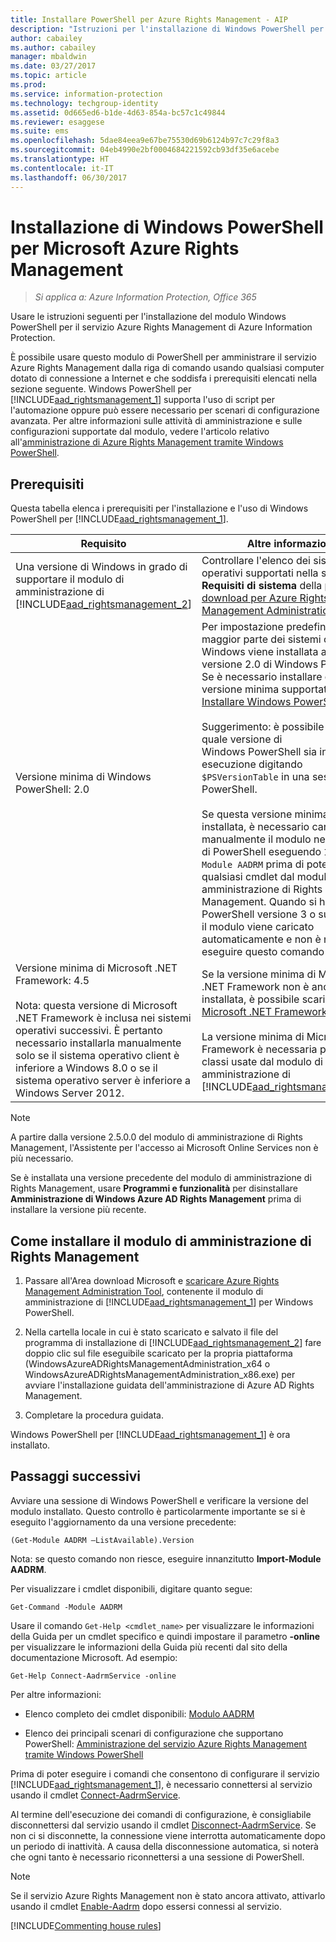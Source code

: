 ```yaml
---
title: Installare PowerShell per Azure Rights Management - AIP
description: "Istruzioni per l'installazione di Windows PowerShell per il servizio Azure Rights Management di Azure Information Protection. Il nome di questo modulo è AADRM."
author: cabailey
ms.author: cabailey
manager: mbaldwin
ms.date: 03/27/2017
ms.topic: article
ms.prod: 
ms.service: information-protection
ms.technology: techgroup-identity
ms.assetid: 0d665ed6-b1de-4d63-854a-bc57c1c49844
ms.reviewer: esaggese
ms.suite: ems
ms.openlocfilehash: 5dae84eea9e67be75530d69b6124b97c7c29f8a3
ms.sourcegitcommit: 04eb4990e2bf0004684221592cb93df35e6acebe
ms.translationtype: HT
ms.contentlocale: it-IT
ms.lasthandoff: 06/30/2017
---
```

# <a name="installing-windows-powershell-for-azure-rights-management"></a>Installazione di Windows PowerShell per Microsoft Azure Rights Management

>*Si applica a: Azure Information Protection, Office 365*

Usare le istruzioni seguenti per l'installazione del modulo Windows PowerShell per il servizio Azure Rights Management di Azure Information Protection.

È possibile usare questo modulo di PowerShell per amministrare il servizio Azure Rights Management dalla riga di comando usando qualsiasi computer dotato di connessione a Internet e che soddisfa i prerequisiti elencati nella sezione seguente. Windows PowerShell per [!INCLUDE[aad_rightsmanagement_1](../includes/aad_rightsmanagement_1_md.md)] supporta l'uso di script per l'automazione oppure può essere necessario per scenari di configurazione avanzata. Per altre informazioni sulle attività di amministrazione e sulle configurazioni supportate dal modulo, vedere l'articolo relativo all'[amministrazione di Azure Rights Management tramite Windows PowerShell](administer-powershell.md).

## <a name="prerequisites"></a>Prerequisiti
Questa tabella elenca i prerequisiti per l'installazione e l'uso di Windows PowerShell per [!INCLUDE[aad_rightsmanagement_1](../includes/aad_rightsmanagement_1_md.md)].

|Requisito|Altre informazioni|
|---------------|--------------------|
|Una versione di Windows in grado di supportare il modulo di amministrazione di [!INCLUDE[aad_rightsmanagement_2](../includes/aad_rightsmanagement_2_md.md)]|Controllare l'elenco dei sistemi operativi supportati nella sezione **Requisiti di sistema** della [pagina di download per Azure Rights Management Administration Tool](http://go.microsoft.com/fwlink/?LinkId=257721).|
|Versione minima di Windows PowerShell: 2.0<br /><br /> |Per impostazione predefinita, con la maggior parte dei sistemi operativi Windows viene installata almeno la versione 2.0 di Windows PowerShell. Se è necessario installare questa versione minima supportata, vedere [Installare Windows PowerShell 2.0](https://msdn.microsoft.com/library/ff637750.aspx).<br /><br />Suggerimento: è possibile verificare quale versione di Windows PowerShell sia in esecuzione digitando `$PSVersionTable` in una sessione di PowerShell. <br /><br /> Se questa versione minima è installata, è necessario caricare manualmente il modulo nella sessione di PowerShell eseguendo `Import-Module AADRM` prima di poter usare qualsiasi cmdlet dal modulo di amministrazione di Rights Management. Quando si ha Windows PowerShell versione 3 o successiva, il modulo viene caricato automaticamente e non è necessario eseguire questo comando aggiuntivo.|
|Versione minima di Microsoft .NET Framework: 4.5<br /><br />Nota: questa versione di Microsoft .NET Framework è inclusa nei sistemi operativi successivi. È pertanto necessario installarla manualmente solo se il sistema operativo client è inferiore a Windows 8.0 o se il sistema operativo server è inferiore a Windows Server 2012.|Se la versione minima di Microsoft .NET Framework non è ancora installata, è possibile scaricare [Microsoft .NET Framework 4.5](http://www.microsoft.com/download/details.aspx?id=30653).<br /><br />La versione minima di Microsoft .NET Framework è necessaria per alcune classi usate dal modulo di amministrazione di [!INCLUDE[aad_rightsmanagement_2](../includes/aad_rightsmanagement_2_md.md)].|

> [!NOTE]
> A partire dalla versione 2.5.0.0 del modulo di amministrazione di Rights Management, l'Assistente per l'accesso ai Microsoft Online Services non è più necessario.
> 
> Se è installata una versione precedente del modulo di amministrazione di Rights Management, usare **Programmi e funzionalità** per disinstallare **Amministrazione di Windows Azure AD Rights Management** prima di installare la versione più recente.


## <a name="how-to-install-the-rights-management-administration-module"></a>Come installare il modulo di amministrazione di Rights Management

1.  Passare all'Area download Microsoft e [scaricare Azure Rights Management Administration Tool](https://go.microsoft.com/fwlink/?LinkId=257721), contenente il modulo di amministrazione di [!INCLUDE[aad_rightsmanagement_1](../includes/aad_rightsmanagement_1_md.md)] per Windows PowerShell.

2.  Nella cartella locale in cui è stato scaricato e salvato il file del programma di installazione di [!INCLUDE[aad_rightsmanagement_2](../includes/aad_rightsmanagement_2_md.md)] fare doppio clic sul file eseguibile scaricato per la propria piattaforma (WindowsAzureADRightsManagementAdministration_x64 o WindowsAzureADRightsManagementAdministration_x86.exe) per avviare l'installazione guidata dell'amministrazione di Azure AD Rights Management.

3.  Completare la procedura guidata.

Windows PowerShell per [!INCLUDE[aad_rightsmanagement_1](../includes/aad_rightsmanagement_1_md.md)] è ora installato.

## <a name="next-steps"></a>Passaggi successivi
Avviare una sessione di Windows PowerShell e verificare la versione del modulo installato. Questo controllo è particolarmente importante se si è eseguito l'aggiornamento da una versione precedente:

```
(Get-Module AADRM –ListAvailable).Version
```

Nota: se questo comando non riesce, eseguire innanzitutto **Import-Module AADRM**.

Per visualizzare i cmdlet disponibili, digitare quanto segue:

```
Get-Command -Module AADRM
```

Usare il comando `Get-Help <cmdlet_name>` per visualizzare le informazioni della Guida per un cmdlet specifico e quindi impostare il parametro **-online** per visualizzare le informazioni della Guida più recenti dal sito della documentazione Microsoft. Ad esempio:

```
Get-Help Connect-AadrmService -online
```


Per altre informazioni:

-   Elenco completo dei cmdlet disponibili: [Modulo AADRM](/powershell/aadrm/vlatest/rightsmanagement)

-   Elenco dei principali scenari di configurazione che supportano PowerShell: [Amministrazione del servizio Azure Rights Management tramite Windows PowerShell](administer-powershell.md)

Prima di poter eseguire i comandi che consentono di configurare il servizio [!INCLUDE[aad_rightsmanagement_1](../includes/aad_rightsmanagement_1_md.md)], è necessario connettersi al servizio usando il cmdlet [Connect-AadrmService](/powershell/aadrm/vlatest/connect-aadrmservice). 

Al termine dell'esecuzione dei comandi di configurazione, è consigliabile disconnettersi dal servizio usando il cmdlet [Disconnect-AadrmService](/powershell/aadrm/vlatest/disconnect-aadrmservice). Se non ci si disconnette, la connessione viene interrotta automaticamente dopo un periodo di inattività. A causa della disconnessione automatica, si noterà che ogni tanto è necessario riconnettersi a una sessione di PowerShell. 

> [!NOTE]
> Se il servizio Azure Rights Management non è stato ancora attivato, attivarlo usando il cmdlet [Enable-Aadrm](/powershell/aadrm/vlatest/enable-aadrm) dopo essersi connessi al servizio.


[!INCLUDE[Commenting house rules](../includes/houserules.md)]